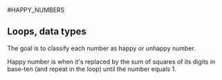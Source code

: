 #HAPPY_NUMBERS

Loops, data types
-----------------

The goal is to classify each number as happy or unhappy number.

Happy number is when it's replaced by the sum of squares of its digits in base-ten (and repeat in the loop) until the number equals 1.
